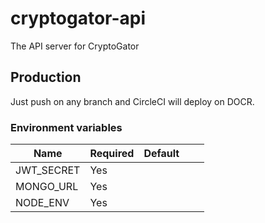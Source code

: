 # cryptogator-api
The API server for CryptoGator

## Production
Just push on any branch and CircleCI will deploy on DOCR.

### Environment variables

| Name              | Required  | Default  |   |   |
|-------------------|-----------|----------|---|---|
| JWT_SECRET        | Yes       |          |   |   |
| MONGO_URL         | Yes       |          |   |   |
| NODE_ENV          | Yes       |          |   |   |
